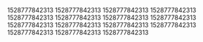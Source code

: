 1528777842313
1528777842313
1528777842313
1528777842313
1528777842313
1528777842313
1528777842313
1528777842313
1528777842313
1528777842313
1528777842313
1528777842313
1528777842313
1528777842313
1528777842313